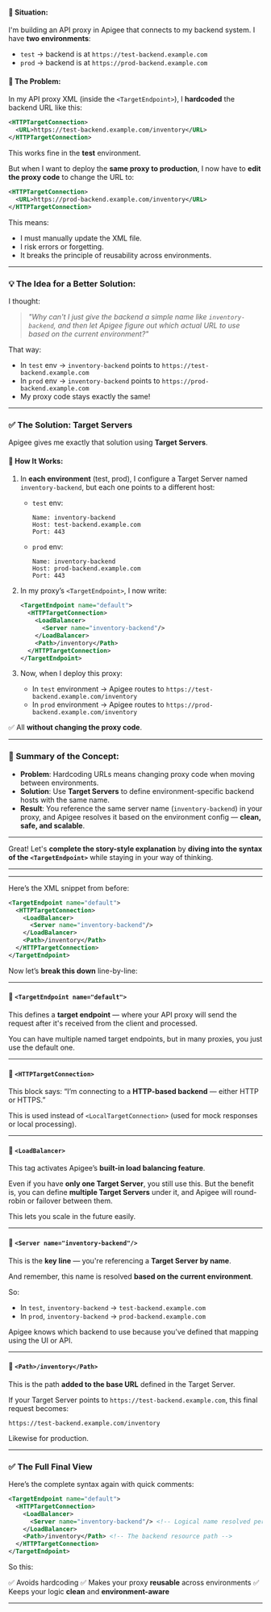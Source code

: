 
#### 🔧 Situation:

I'm building an API proxy in Apigee that connects to my backend system.
I have **two environments**:

* `test` → backend is at `https://test-backend.example.com`
* `prod` → backend is at `https://prod-backend.example.com`

#### 😬 The Problem:

In my API proxy XML (inside the `<TargetEndpoint>`), I **hardcoded** the backend URL like this:

```xml
<HTTPTargetConnection>
  <URL>https://test-backend.example.com/inventory</URL>
</HTTPTargetConnection>
```

This works fine in the **test** environment.

But when I want to deploy the **same proxy to production**, I now have to **edit the proxy code** to change the URL to:

```xml
<HTTPTargetConnection>
  <URL>https://prod-backend.example.com/inventory</URL>
</HTTPTargetConnection>
```

This means:

* I must manually update the XML file.
* I risk errors or forgetting.
* It breaks the principle of reusability across environments.

---

### 💡 The Idea for a Better Solution:

I thought:

> *"Why can't I just give the backend a simple name like `inventory-backend`, and then let Apigee figure out which actual URL to use based on the current environment?"*

That way:

* In `test` env → `inventory-backend` points to `https://test-backend.example.com`
* In `prod` env → `inventory-backend` points to `https://prod-backend.example.com`
* My proxy code stays exactly the same!

---

### ✅ The Solution: **Target Servers**

Apigee gives me exactly that solution using **Target Servers**.

#### 🔧 How It Works:

1. In **each environment** (test, prod), I configure a Target Server named `inventory-backend`, but each one points to a different host:

   * `test` env:

     ```plaintext
     Name: inventory-backend
     Host: test-backend.example.com
     Port: 443
     ```
   * `prod` env:

     ```plaintext
     Name: inventory-backend
     Host: prod-backend.example.com
     Port: 443
     ```

2. In my proxy’s `<TargetEndpoint>`, I now write:

   ```xml
   <TargetEndpoint name="default">
     <HTTPTargetConnection>
       <LoadBalancer>
         <Server name="inventory-backend"/>
       </LoadBalancer>
       <Path>/inventory</Path>
     </HTTPTargetConnection>
   </TargetEndpoint>
   ```

3. Now, when I deploy this proxy:

   * In `test` environment → Apigee routes to `https://test-backend.example.com/inventory`
   * In `prod` environment → Apigee routes to `https://prod-backend.example.com/inventory`

✅ All **without changing the proxy code**.

---

### 🎯 Summary of the Concept:

* **Problem**: Hardcoding URLs means changing proxy code when moving between environments.
* **Solution**: Use **Target Servers** to define environment-specific backend hosts with the same name.
* **Result**: You reference the same server name (`inventory-backend`) in your proxy, and Apigee resolves it based on the environment config — **clean, safe, and scalable**.

---
Great! Let's **complete the story-style explanation** by **diving into the syntax of the `<TargetEndpoint>`** while staying in your way of thinking.

---


---



Here’s the XML snippet from before:

```xml
<TargetEndpoint name="default">
  <HTTPTargetConnection>
    <LoadBalancer>
      <Server name="inventory-backend"/>
    </LoadBalancer>
    <Path>/inventory</Path>
  </HTTPTargetConnection>
</TargetEndpoint>
```

Now let’s **break this down** line-by-line:

---

#### 🔹 `<TargetEndpoint name="default">`

This defines a **target endpoint** — where your API proxy will send the request after it's received from the client and processed.

You can have multiple named target endpoints, but in many proxies, you just use the default one.

---

#### 🔹 `<HTTPTargetConnection>`

This block says: “I’m connecting to a **HTTP-based backend** — either HTTP or HTTPS.”

This is used instead of `<LocalTargetConnection>` (used for mock responses or local processing).

---

#### 🔹 `<LoadBalancer>`

This tag activates Apigee’s **built-in load balancing feature**.

Even if you have **only one Target Server**, you still use this. But the benefit is, you can define **multiple Target Servers** under it, and Apigee will round-robin or failover between them.

This lets you scale in the future easily.

---

#### 🔹 `<Server name="inventory-backend"/>`

This is the **key line** — you're referencing a **Target Server by name**.

And remember, this name is resolved **based on the current environment**.

So:

* In `test`, `inventory-backend` → `test-backend.example.com`
* In `prod`, `inventory-backend` → `prod-backend.example.com`

Apigee knows which backend to use because you’ve defined that mapping using the UI or API.

---

#### 🔹 `<Path>/inventory</Path>`

This is the path **added to the base URL** defined in the Target Server.

If your Target Server points to `https://test-backend.example.com`, this final request becomes:

```
https://test-backend.example.com/inventory
```

Likewise for production.

---

### ✅ The Full Final View

Here’s the complete syntax again with quick comments:

```xml
<TargetEndpoint name="default">
  <HTTPTargetConnection>
    <LoadBalancer>
      <Server name="inventory-backend"/> <!-- Logical name resolved per environment -->
    </LoadBalancer>
    <Path>/inventory</Path> <!-- The backend resource path -->
  </HTTPTargetConnection>
</TargetEndpoint>
```

So this:

✅ Avoids hardcoding
✅ Makes your proxy **reusable** across environments
✅ Keeps your logic **clean** and **environment-aware**

---


